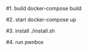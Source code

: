 #1. build
docker-compose build

#2. start
docker-compose up

#3. install
./install.sh

#4. run
pwnbox
